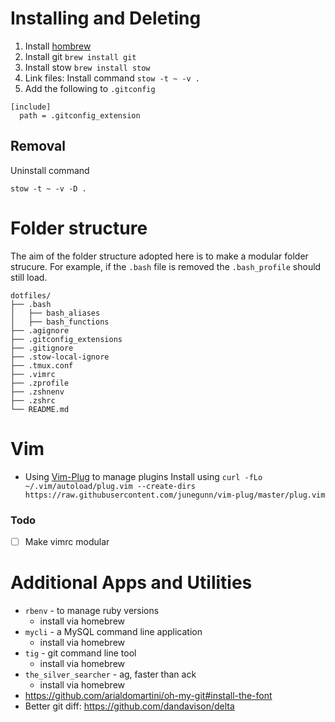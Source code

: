# Installing and Deleting
1. Install [hombrew ](https://brew.sh/)
2. Install git `brew install git`
3. Install stow `brew install stow`
4. Link files: Install command `stow -t ~ -v .`
5. Add the following to `.gitconfig` 
```
[include]
  path = .gitconfig_extension
```

## Removal
Uninstall command
```
stow -t ~ -v -D .
```

# Folder structure
The aim of the folder structure adopted here is to make a modular folder strucure. 
For example, if the `.bash` file is removed the `.bash_profile` should still load.

```
dotfiles/
├── .bash
│   ├── bash_aliases
│   ├── bash_functions
├── .agignore
├── .gitconfig_extensions
├── .gitignore
├── .stow-local-ignore
├── .tmux.conf
├── .vimrc
├── .zprofile
├── .zshnenv
├── .zshrc
└── README.md
```

# Vim
- Using [Vim-Plug](https://github.com/junegunn/vim-plug) to manage plugins 
Install using `curl -fLo ~/.vim/autoload/plug.vim --create-dirs https://raw.githubusercontent.com/junegunn/vim-plug/master/plug.vim`

### Todo
- [ ] Make vimrc modular

# Additional Apps and Utilities
- `rbenv` - to manage ruby versions
  - install via homebrew
- `mycli` - a MySQL command line application
  - install via homebrew
- `tig` - git command line tool
  - install via homebrew
- `the_silver_searcher` - ag, faster than ack
  - install via homebrew
- https://github.com/arialdomartini/oh-my-git#install-the-font
- Better git diff: https://github.com/dandavison/delta

